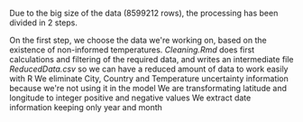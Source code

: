 Due to the big size of the data (8599212 rows), the processing has been divided in 2 steps.

On the first step, we choose the data we're working on, based on the existence of non-informed temperatures.
_Cleaning.Rmd_ does first calculations and filtering of the required data, and writes an intermediate file _ReducedData.csv_ so we can have a reduced amount of data to work easily with R
We eliminate City, Country and Temperature uncertainty information because we're not using it in the model
We are transformating latitude and longitude to integer positive and negative values
We extract date information keeping only year and month

